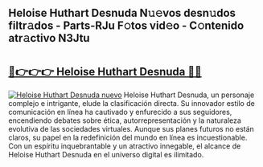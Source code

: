 ## Heloise Huthart Desnuda N𝚞𝚎vos desn𝚞dos filtr𝚊dos - Parts-RJu F𝚘tos vid𝚎o - C𝚘ntenido atr𝚊ctivo N3Jtu

# <h2><a href="http://mbda2m.tromn.icu/?c=Heloise+Huthart+Desnuda">🔗👉👉👉 Heloise Huthart Desnuda 🔗🔗</a></h2>

[![Heloise Huthart Desnuda nuevo](https://i.imgur.com/pEAQMta.gif)](http://mbda2m.tromn.icu/?c=Heloise+Huthart+Desnuda)
Heloise Huthart Desnuda, un personaje complejo e intrigante, elude la clasificación directa. Su innovador estilo de comunicación en línea ha cautivado y enfurecido a sus seguidores, encendiendo debates sobre ética, autorrepresentación y la naturaleza evolutiva de las sociedades virtuales. Aunque sus planes futuros no están claros, su papel en la redefinición del mundo en línea es incuestionable. Con un espíritu inquebrantable y un atractivo innegable, el alcance de Heloise Huthart Desnuda en el universo digital es ilimitado.
